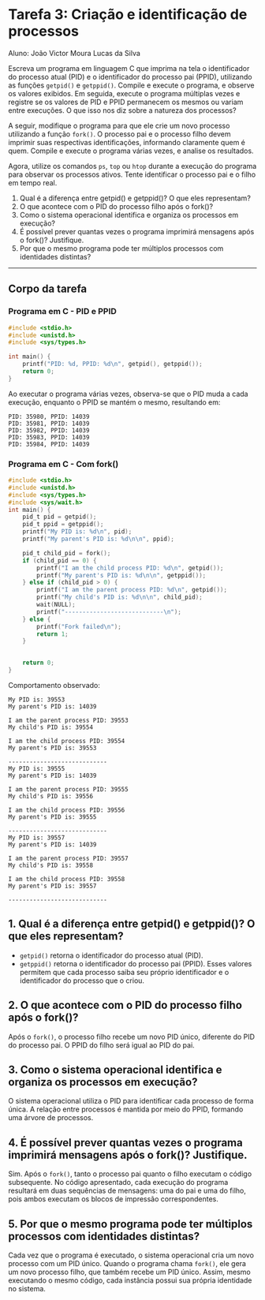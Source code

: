 # Tarefa 3: Criação e identificação de processos

Aluno: João Victor Moura Lucas da Silva

Escreva um programa em linguagem C que imprima na tela o identificador do processo atual (PID) e o identificador do processo pai (PPID), utilizando as funções `getpid()` e `getppid()`. Compile e execute o programa, e observe os valores exibidos. Em seguida, execute o programa múltiplas vezes e registre se os valores de PID e PPID permanecem os mesmos ou variam entre execuções. O que isso nos diz sobre a natureza dos processos?

A seguir, modifique o programa para que ele crie um novo processo utilizando a função `fork()`. O processo pai e o processo filho devem imprimir suas respectivas identificações, informando claramente quem é quem. Compile e execute o programa várias vezes, e analise os resultados.

Agora, utilize os comandos `ps`, `top` ou `htop` durante a execução do programa para observar os processos ativos. Tente identificar o processo pai e o filho em tempo real.
1. Qual é a diferença entre getpid() e getppid()? O que eles representam?
2. O que acontece com o PID do processo filho após o fork()?
3. Como o sistema operacional identifica e organiza os processos em execução?
4. É possível prever quantas vezes o programa imprimirá mensagens após o fork()? Justifique.
5. Por que o mesmo programa pode ter múltiplos processos com identidades distintas?

---

## Corpo da tarefa

### Programa em C - PID e PPID

```c
#include <stdio.h>
#include <unistd.h>
#include <sys/types.h>

int main() {
    printf("PID: %d, PPID: %d\n", getpid(), getppid());
    return 0;
}
```

Ao executar o programa várias vezes, observa-se que o PID muda a cada execução, enquanto o PPID se mantém o mesmo, resultando em:

```
PID: 35980, PPID: 14039
PID: 35981, PPID: 14039
PID: 35982, PPID: 14039
PID: 35983, PPID: 14039
PID: 35984, PPID: 14039
```

### Programa em C - Com fork()

```c
#include <stdio.h>
#include <unistd.h>
#include <sys/types.h>
#include <sys/wait.h>
int main() {
    pid_t pid = getpid();
    pid_t ppid = getppid();
    printf("My PID is: %d\n", pid);
    printf("My parent's PID is: %d\n\n", ppid);

    pid_t child_pid = fork();
    if (child_pid == 0) {
        printf("I am the child process PID: %d\n", getpid());
        printf("My parent's PID is: %d\n\n", getppid());
    } else if (child_pid > 0) {
        printf("I am the parent process PID: %d\n", getpid());
        printf("My child's PID is: %d\n\n", child_pid);
        wait(NULL);
		printf("----------------------------\n");
    } else {
        printf("Fork failed\n");
        return 1;
    }

    
    return 0;
}
```
Comportamento observado: 
```
My PID is: 39553
My parent's PID is: 14039

I am the parent process PID: 39553
My child's PID is: 39554

I am the child process PID: 39554
My parent's PID is: 39553

----------------------------
My PID is: 39555
My parent's PID is: 14039

I am the parent process PID: 39555
My child's PID is: 39556

I am the child process PID: 39556
My parent's PID is: 39555

----------------------------
My PID is: 39557
My parent's PID is: 14039

I am the parent process PID: 39557
My child's PID is: 39558

I am the child process PID: 39558
My parent's PID is: 39557

----------------------------
```

## 1. Qual é a diferença entre getpid() e getppid()? O que eles representam?

- `getpid()` retorna o identificador do processo atual (PID).
- `getppid()` retorna o identificador do processo pai (PPID).
Esses valores permitem que cada processo saiba seu próprio identificador e o identificador do processo que o criou.

## 2. O que acontece com o PID do processo filho após o fork()?

Após o `fork()`, o processo filho recebe um novo PID único, diferente do PID do processo pai. O PPID do filho será igual ao PID do pai.

## 3. Como o sistema operacional identifica e organiza os processos em execução?

O sistema operacional utiliza o PID para identificar cada processo de forma única. A relação entre processos é mantida por meio do PPID, formando uma árvore de processos.

## 4. É possível prever quantas vezes o programa imprimirá mensagens após o fork()? Justifique.

Sim. Após o `fork()`, tanto o processo pai quanto o filho executam o código subsequente. No código apresentado, cada execução do programa resultará em duas sequências de mensagens: uma do pai e uma do filho, pois ambos executam os blocos de impressão correspondentes.

## 5. Por que o mesmo programa pode ter múltiplos processos com identidades distintas?

Cada vez que o programa é executado, o sistema operacional cria um novo processo com um PID único. Quando o programa chama `fork()`, ele gera um novo processo filho, que também recebe um PID único. Assim, mesmo executando o mesmo código, cada instância possui sua própria identidade no sistema.
